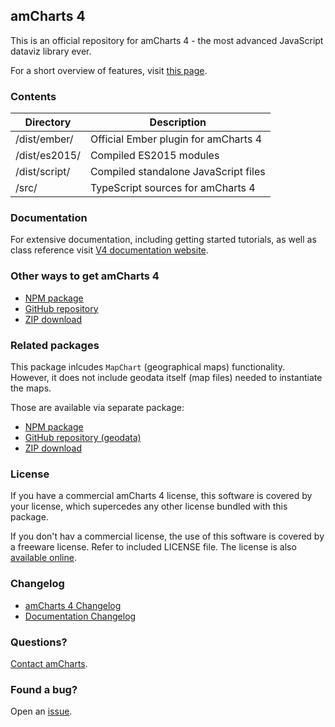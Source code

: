 ## amCharts 4

This is an official repository for amCharts 4 - the most advanced JavaScript
dataviz library ever.

For a short overview of features, visit [this page](https://www.amcharts.com/v4).


### Contents

|Directory|Description|
|---------|-----------|
|/dist/ember/|Official Ember plugin for amCharts 4|
|/dist/es2015/|Compiled ES2015 modules|
|/dist/script/|Compiled standalone JavaScript files|
|/src/|TypeScript sources for amCharts 4|


### Documentation

For extensive documentation, including getting started tutorials, as well
as class reference visit [V4 documentation website](https://www.amcharts.com/docs/v4).


### Other ways to get amCharts 4

* [NPM package](https://www.npmjs.com/package/@amcharts/amcharts4)
* [GitHub repository](https://github.com/amcharts/amcharts4)
* [ZIP download](https://www.amcharts.com/download/download-v4/)


### Related packages

This package inlcudes `MapChart` (geographical maps) functionality. However,
it does not include geodata itself (map files) needed to instantiate the maps.

Those are available via separate package:

* [NPM package](https://www.npmjs.com/package/@amcharts/amcharts4-geodata)
* [GitHub repository (geodata)](https://github.com/amcharts/amcharts4-geodata)
* [ZIP download](https://www.amcharts.com/download/download-v4/)


### License

If you have a commercial amCharts 4 license, this software is covered by your
license, which supercedes any other license bundled with this package.

If you don't hav a commercial license, the use of this software is covered by
a freeware license. Refer to included LICENSE file. The license is also
[available online](https://github.com/amcharts/amcharts4/blob/master/dist/script/LICENSE).


### Changelog

* [amCharts 4 Changelog](https://github.com/amcharts/amcharts4/blob/master/dist/es2015/CHANGELOG.md)
* [Documentation Changelog](https://www.amcharts.com/docs/v4/changelog/)


### Questions?

[Contact amCharts](mailto:contact@amcharts.com).


### Found a bug?

Open an [issue](https://github.com/amcharts/amcharts4/issues).
